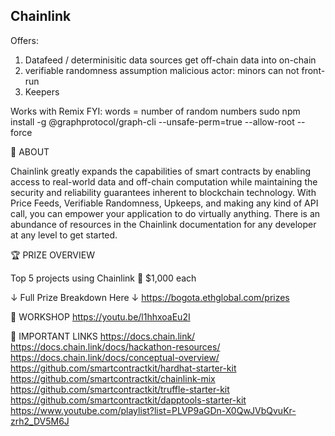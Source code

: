 ## Chainlink

Offers:
1. Datafeed / determinisitic data sources
   get off-chain data into on-chain
2. verifiable randomness assumption
    malicious actor: minors can not front-run
3. Keepers

Works with Remix
FYI: words = number of random numbers
sudo npm install -g @graphprotocol/graph-cli --unsafe-perm=true --allow-root --force

👀 ABOUT 

Chainlink greatly expands the capabilities of smart contracts by enabling access to real-world data and off-chain computation while maintaining the security and reliability guarantees inherent to blockchain technology. With Price Feeds, Verifiable Randomness, Upkeeps, and making any kind of API call, you can empower your application to do virtually anything. There is an abundance of resources in the Chainlink documentation for any developer at any level to get started.


🏆 PRIZE OVERVIEW 

Top 5 projects using Chainlink
🥇 $1,000 each

↓ Full Prize Breakdown Here ↓ 
https://bogota.ethglobal.com/prizes


🚀 WORKSHOP
https://youtu.be/l1hhxoaEu2I


🔗 IMPORTANT LINKS
https://docs.chain.link/
https://docs.chain.link/docs/hackathon-resources/
https://docs.chain.link/docs/conceptual-overview/
https://github.com/smartcontractkit/hardhat-starter-kit
https://github.com/smartcontractkit/chainlink-mix
https://github.com/smartcontractkit/truffle-starter-kit
https://github.com/smartcontractkit/dapptools-starter-kit
https://www.youtube.com/playlist?list=PLVP9aGDn-X0QwJVbQvuKr-zrh2_DV5M6J 